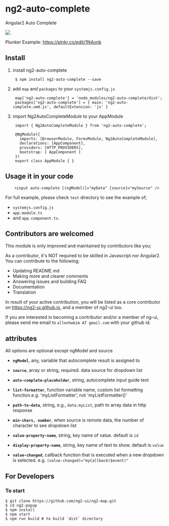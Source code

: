 # ng2-auto-complete
Angular2 Auto Complete

<a href="https://ng2-ui.github.io/#/auto-complete">
  <img src="http://i.imgur.com/dAmheg0.png" />
</a>

Plunker Example: https://plnkr.co/edit/1N4onb


## Install

1. install ng2-auto-complete

        $ npm install ng2-auto-complete --save

2. add `map` and `packages` to your `systemjs.config.js`

        map['ng2-auto-complete'] = 'node_modules/ng2-auto-complete/dist';
        packages['ng2-auto-complete'] = { main: 'ng2-auto-complete.umd.js', defaultExtension: 'js' }
        
3. import Ng2AutoCompleteModule to your AppModule

        import { Ng2AutoCompleteModule } from 'ng2-auto-complete';
        
        @NgModule({
          imports: [BrowserModule, FormsModule, Ng2AutoCompleteModule],
          declarations: [AppComponent],
          providers: [HTTP_PROVIDERS],
          bootstrap: [ AppComponent ]
        })
        export class AppModule { }

## Usage it in your code

        <input auto-complete [(ngModel)]="myData" [source]="mySource" />
        
For full example, please check `test` directory to see the example of;

  - `systemjs.config.js`
  - `app.module.ts`
  -  and `app.component.ts`.

## Contributors are welcomed

This module is only improved and maintained by contributors like you;

As a contributor, it's NOT required to be skilled in Javascript nor Angular2. 
You can contribute to the following;

  * Updating README.md
  * Making more and clearer comments
  * Answering issues and building FAQ
  * Documentation
  * Translation

In result of your active contribution, you will be listed as a core contributor
on https://ng2-ui.github.io, and a member of ng2-ui too.

If you are interested in becoming a contributor and/or a member of ng-ui,
please send me email to `allenhwkim AT gmail.com` with your github id. 

## attributes
  All options are optional except ngModel and source

  * **`ngModel`**, any, variable that autocomplete result is assigned to
  * **`source`**, array or string, required. data source for dropdown list
  * **`auto-complete-placeholder`**,  string, autocomplete input guide text
  * **`list-formatter`**, function variable name, custom list formatting function.e.g. 'myListFormatter', not 'myListFormatter()'
  * **`path-to-data`**, string, e.g., `data.myList`, path to array data in http response
  * **`min-chars, number`**, when source is remote data, the number of character to see dropdown list
  * **`value-property-name`**, string, key name of value. default is `id`
  * **`display-property-name`**, string, key name of text to show. default is `value`

  * **`value-changed`**, callback function that is executed when a new dropdown is selected.
     e.g. `(value-changed)="myCallback($event)"`
     
## For Developers

### To start

    $ git clone https://github.com/ng2-ui/ng2-map.git
    $ cd ng2-popup
    $ npm install
    $ npm start
    $ npm run build # to build `dist` directory

